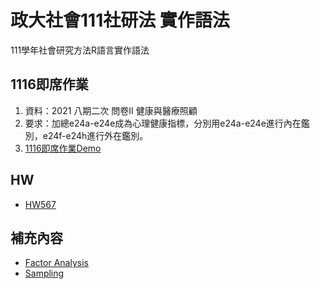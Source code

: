 # 政大社會111社研法 實作語法
111學年社會研究方法R語言實作語法

## 1116即席作業
1. 資料：2021 八期二次 問卷II 健康與醫療照顧
2. 要求：加總e24a-e24e成為心理健康指標，分別用e24a-e24e進行內在鑑別，e24f-e24h進行外在鑑別。
3. [1116即席作業Demo](https://huang-kyle.github.io/SRM_HW_R_Code/1116/1116.html)

## HW
- [HW567](https://huang-kyle.github.io/SRM_HW_R_Code/HW/1206.html)

## 補充內容
- [Factor Analysis](https://huang-kyle.github.io/SRM_HW_R_Code/Test/FactorAnalysis.html)
- [Sampling](https://huang-kyle.github.io/SRM_HW_R_Code/Test/Sampling.html)
